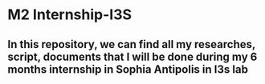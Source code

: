 # M2 Internship-I3S

## In this repository, we can find all my researches, script, documents that I will be done during my 6 months internship in Sophia Antipolis in I3s lab
